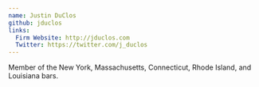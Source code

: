 ```yaml
---
name: Justin DuClos
github: jduclos
links:
  Firm Website: http://jduclos.com
  Twitter: https://twitter.com/j_duclos
---
```


Member of the New York, Massachusetts, Connecticut, Rhode Island, and Louisiana bars.